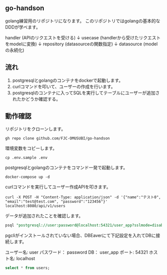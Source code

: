 ## go-handson

golang練習用のリポジトリになります。
このリポジトリではgolangの基本的なDDDが学べます。

handler (APIのリクエストを受ける)
↓
usecase (handlerから受けたリクエストをmodelに変換)
↓
repository (datasourceの関数指定)
↓
datasource (modelの永続化)

## 流れ

1. postgresqlとgolangのコンテナをdockerで起動します。
2. curlコマンドを叩いて、ユーザーの作成を行います。
3. postgresqlのコンテナに入ってSQLを実行してテーブルにユーザーが追加されたかどうか確認する。

## 動作確認

リポジトリをクローンします。

```shell
gh repo clone github.com/FJC-OMUSUBI/go-handson
```

環境変数をコピーします。

```code
cp .env.sample .env
```

postgresqlとgolangのコンテナをコマンド一発で起動します。

```code
docker-compose up -d
```

curlコマンドを実行してユーザー作成APIを叩きます。

```code
curl -X POST -H "Content-Type: application/json" -d '{"name":"テスト0", "email":"test@test.com", "password":"123456"}' localhost:8080/api/v1/users
```

データが追加されたことを確認します。

```sql
psql "postgresql://user:password@localhost:54321/user_app?sslmode=disable"
```

pgcliがインストールされていない場合、DBEaverにて下記設定を入れてDBに接続します。

ユーザー名: user
パスワード： password
DB： user_app
ポート: 54321
ホスト名: localhost

```sql
select * from users;
```
